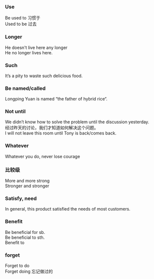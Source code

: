 ### Use  
Be used to 习惯于  
Used to be 过去

### Longer
He doesn't live here any longer  
He no longer lives here.
	
### Such
It’s a pity to waste such delicious food.

### Be named/called
Longping Yuan is named “the father of hybrid rice“.

### Not until
We didn’t know how to solve the problem until the discussion yesterday.  
经过昨天的讨论，我们才知道如何解决这个问题。  
I will not leave this room until Tony is back/comes back.

### Whatever
Whatever you do, never lose courage
	
### 比较级
More and more strong  
Stronger and stronger

### Satisfy, need
In general, this product satisfied the needs of most customers.

### Benefit
Be beneficial for sb.  
Be beneficial to sth.  
Benefit to 

### forget
Forget to do  
Forget doing 忘记做过的
